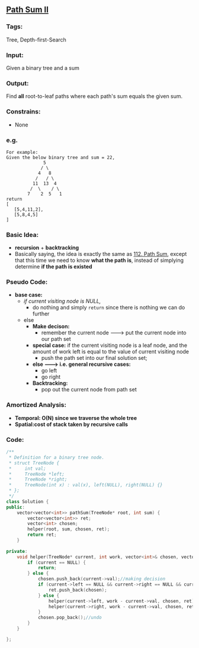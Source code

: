 ## [Path Sum II](https://leetcode.com/problems/path-sum-ii/description/)
### Tags:
Tree, Depth-first-Search
### Input:
Given a binary tree and a sum
### Output:
Find __all__ root-to-leaf paths where each path's sum equals the given sum.
### Constrains:
- None

### e.g.
    For example:
    Given the below binary tree and sum = 22,
                  5
                 / \
                4   8
               /   / \
              11  13  4
             /  \    / \
            7    2  5   1
    return
    [
       [5,4,11,2],
       [5,8,4,5]
    ]
### Basic Idea:
- __recursion__ + __backtracking__
- Basically saying, the idea is exactly the same as [112. Path Sum](https://leetcode.com/problems/path-sum/description/), except that this time we need to know __what the path is__, instead of simplying determine __if the path is existed__

### Pseudo Code:
- __base case:__
    - _if current visiting node is NULL,_
        - do nothing and simply `return` since there is nothing we can do further
    - else
        - __Make decison:__ 
            - remember the current node ---> put the current node into our path set
        - __special case:__ if the current visiting node is a leaf node, and the amount of work left is equal to the value of current visiting node
            - push the path set into our final solution set;
        - __else ---> i.e. general recursive cases:__
            - go left
            - go right
        - __Backtracking:__
            - pop out the current node from path set

### Amortized Analysis:
* __Temporal: O(N) since we traverse the whole tree__
* __Spatial:cost of stack taken by recursive calls__

### Code:
```c++
/**
 * Definition for a binary tree node.
 * struct TreeNode {
 *     int val;
 *     TreeNode *left;
 *     TreeNode *right;
 *     TreeNode(int x) : val(x), left(NULL), right(NULL) {}
 * };
 */
class Solution {
public:
    vector<vector<int>> pathSum(TreeNode* root, int sum) {
        vector<vector<int>> ret;
        vector<int> chosen;
        helper(root, sum, chosen, ret);
        return ret;
    }
    
private:
    void helper(TreeNode* current, int work, vector<int>& chosen, vector<vector<int>>& ret ){
        if (current == NULL) {
            return;
        } else {
            chosen.push_back(current->val);//making decision
            if (current->left == NULL && current->right == NULL && current->val == work) {//desired path found
                ret.push_back(chosen);
            } else {
                helper(current->left, work - current->val, chosen, ret);//go left
                helper(current->right, work - current->val, chosen, ret);//go right
            }
            chosen.pop_back();//undo
        }
    }

};
``` 
